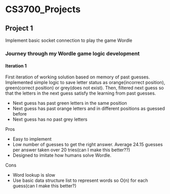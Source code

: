 # CS3700_Projects

## Project 1

Implement basic socket connection to play the game Wordle

### Journey through my Wordle game logic development

#### Iteration 1

First iteration of working solution based on memory of past guesses. Implemented simple logic to save letter status as
orange(incorrect position), green(correct position) or grey(does not exist). Then, filtered next guess so that the
letters in the next guess satisfy the learning from past guesses.
- Next guess has past green letters in the same position
- Next guess has past orange letters and in different positions as guessed before
- Next guess has no past grey letters 

Pros
- Easy to implement
- Low number of guesses to get the right answer. Average 24.15 guesses per answer taken over 20 tries(can I make this better??)
- Designed to imitate how humans solve Wordle.

Cons
- Word lookup is slow
- Use basic data structure list to represent words so O(n) for each guess(can I make this better?)